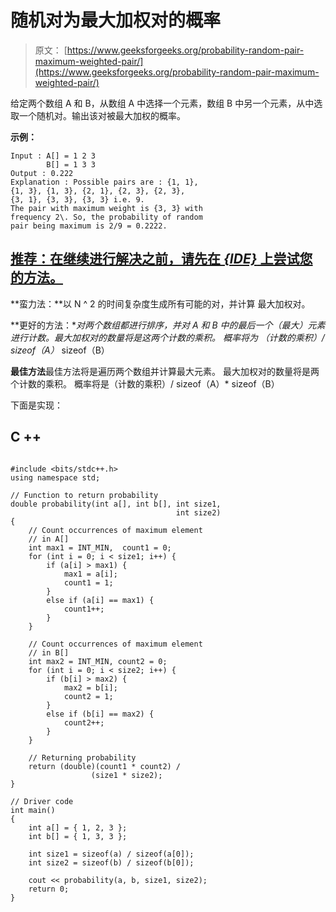 # 随机对为最大加权对的概率

> 原文： [https://www.geeksforgeeks.org/probability-random-pair-maximum-weighted-pair/](https://www.geeksforgeeks.org/probability-random-pair-maximum-weighted-pair/)

给定两个数组 A 和 B，从数组 A 中选择一个元素，数组 B 中另一个元素，从中选取一个随机对。输出该对被最大加权的概率。

**示例：**

```
Input : A[] = 1 2 3
        B[] = 1 3 3
Output : 0.222
Explanation : Possible pairs are : {1, 1}, 
{1, 3}, {1, 3}, {2, 1}, {2, 3}, {2, 3},
{3, 1}, {3, 3}, {3, 3} i.e. 9.
The pair with maximum weight is {3, 3} with
frequency 2\. So, the probability of random 
pair being maximum is 2/9 = 0.2222.

```

## [推荐：在继续进行解决之前，请先在 ***<u>{IDE}</u>*** 上尝试您的方法。](https://ide.geeksforgeeks.org/)

**蛮力法：**以 N ^ 2 的时间复杂度生成所有可能的对，并计算
最大加权对。

**更好的方法：**对两个数组都进行排序，并对 A 和 B 中的最后一个（最大）元素进行计数。最大加权对的数量将是这两个计数的乘积。 概率将为
（计数的乘积）/ sizeof（A）* sizeof（B）

**最佳方法**最佳方法将是遍历两个数组并计算最大元素。 最大加权对的数量将是两个计数的乘积。 概率将是（计数的乘积）/ sizeof（A）* sizeof（B）

下面是实现：

## C ++

```

#include <bits/stdc++.h> 
using namespace std; 

// Function to return probability 
double probability(int a[], int b[], int size1,  
                                     int size2) 
{ 
    // Count occurrences of maximum element  
    // in A[] 
    int max1 = INT_MIN,  count1 = 0; 
    for (int i = 0; i < size1; i++) { 
        if (a[i] > max1) { 
            max1 = a[i]; 
            count1 = 1; 
        } 
        else if (a[i] == max1) { 
            count1++; 
        } 
    } 

    // Count occurrences of maximum element  
    // in B[] 
    int max2 = INT_MIN, count2 = 0; 
    for (int i = 0; i < size2; i++) { 
        if (b[i] > max2) { 
            max2 = b[i]; 
            count2 = 1; 
        } 
        else if (b[i] == max2) { 
            count2++; 
        } 
    } 

    // Returning probability 
    return (double)(count1 * count2) /  
                  (size1 * size2); 
} 

// Driver code 
int main() 
{ 
    int a[] = { 1, 2, 3 }; 
    int b[] = { 1, 3, 3 }; 

    int size1 = sizeof(a) / sizeof(a[0]); 
    int size2 = sizeof(b) / sizeof(b[0]); 

    cout << probability(a, b, size1, size2); 
    return 0; 
} 

```